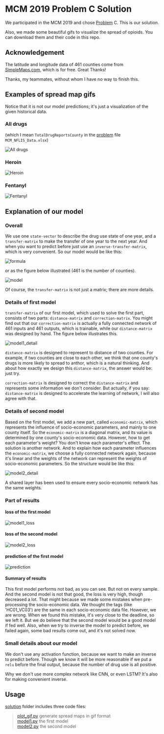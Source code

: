 # MCM 2019 Problem C Solution

We participated in the MCM 2019 and chose [Problem](https://www.comap.com/undergraduate/contests/mcm/contests/2019/problems/) C. This is our solution.

Also, we made some beautiful gifs to visualize the spread of opioids. You can download them and their code in this repo.

## Acknowledgement

The latitude and longitude data of 461 counties come from [SimpleMaps.com](https://simplemaps.com/data/us-cities), which is for free. Great Thanks!

Thanks, my teammates, without whom I have no way to finish this.

## Examples of spread map gifs

Notice that it is not our model predictions; it's just a visualization of the given historical data.

### All drugs

(which I mean `TotalDrugReportsCounty` in the [problem](https://www.comap.com/undergraduate/contests/mcm/contests/2019/problems/) file `MCM_NFLIS_Data.xlsx`)

![All drugs](https://github.com/LoveThinkinghard/MCM-2019-Problem-C-drug-spread-maps/blob/master/solution/gifs/All%20Drugs%20map.gif)

### Heroin

![Heroin](https://github.com/LoveThinkinghard/MCM-2019-Problem-C-drug-spread-maps/blob/master/solution/gifs/Heroin%20map.gif)

### Fentanyl

![Fentanyl](https://github.com/LoveThinkinghard/MCM-2019-Problem-C-drug-spread-maps/blob/master/solution/gifs/Fentanyl%20map.gif)

## Explanation of our model

### Overall

We use one `state-vector` to describe the drug use state of one year, and a `transfer-matrix` to make the transfer of one year to the next year. And when you want to predict before just use an `inverse-transfer-matrix`, which is very convenient. So our model would be like this:

![formula](https://github.com/LoveThinkinghard/MCM-2019-Problem-C-drug-spread-maps/blob/master/pics/formula.png)

or as the figure below illustrated (461 is the number of counties).

![model](https://github.com/LoveThinkinghard/MCM-2019-Problem-C-drug-spread-maps/blob/master/pics/model.jpg)

Of course, the `transfer-matrix` is not just a matrix; there are more details.

### Details of first model

`transfer-matrix` of our first model, which used to solve the first part, consists of two parts: `distance-matrix` and `correction-matrix`. You might find out that our `correction-matrix` is actually a fully connected network of 461 inputs and 461 outputs, which is trainable, while our `distance-matrix` was designed by hand. The figure below illustrates this.

![model1_detail](https://github.com/LoveThinkinghard/MCM-2019-Problem-C-drug-spread-maps/blob/master/pics/model1_detial.jpg)

`distance-matrix` is designed to represent to distance of two counties. For example, if two counties are close to each other, we think that one county's drugs is more likely to spread to anthor, which is a natural thinking. And about how exactly we design this `distance-matrix`, the answer would be: just try.

`correction-matrix` is designed to correct the `distance-matrix` and represents some information we don't consider. But actually, if you say: `distance-matrix` is designed to accelerate the learning of network, I will also agree with that.

### Details of second model

Based on the first model, we add a new part, called `economic-matrix`, which represents the influence of socio-economic parameters, and mainly to one county itself. So the `economic-matrix` is a diagonal matrix, and its value is determined by one county's socio-economic data. However, how to get each parameter's weight? You don't know each parameter's effect. The solution is another network. And to explain how each parameter influences the `economic-matrix`, we choose a fully connected network again, because it's linear and the weights of the network can represent the weights of socio-economic parameters. So the structure would be like this:

![model2_detail](https://github.com/LoveThinkinghard/MCM-2019-Problem-C-drug-spread-maps/blob/master/pics/model2_detial.jpg)

A shared layer has been used to ensure every socio-economic network has the same weights.

### Part of results

#### loss of the first model

![model1_loss](https://github.com/LoveThinkinghard/MCM-2019-Problem-C-drug-spread-maps/blob/master/pics/model1_loss.png)

#### loss of the second model

![model2_loss](https://github.com/LoveThinkinghard/MCM-2019-Problem-C-drug-spread-maps/blob/master/pics/model2_loss.png)

#### prediction of the first model

![prediction](https://github.com/LoveThinkinghard/MCM-2019-Problem-C-drug-spread-maps/blob/master/pics/prediction.png)

#### Summary of results

This first model performs not bad, as you can see. But not on every sample. And the second model is not that good, the loss is very high, though decreased a lot. That might because we made some mistakes when pre-processing the socio-economic data. We thought the tags (like 'HC01_VC03') are the same in each socio-economic data file. However, we are wrong. When we found this mistake, it's very close to the deadline, so we left it. But we do believe that the second model would be a good model if fed well. Also, when we try to inverse the model to predict before, we failed again, some bad results come out, and it's not solved now.

### Small details about our model

We don't use any activation function, because we want to make an inverse to predict before. Though we know it will be more reasonable if we put a `relu` before the final output, because the number of drug use is all positive.

Why we don't use more complex network like CNN, or even LSTM? It's also for making convenient inverse.

## Usage

[solution](https://github.com/LoveThinkinghard/MCM-2019-Problem-C-Solution/tree/master/solution) folder includes three code files:

>[plot_gif.py](https://github.com/LoveThinkinghard/MCM-2019-Problem-C-Solution/blob/master/solution/plot_gif.py) generate spread maps in gif format  
[model1.py](https://github.com/LoveThinkinghard/MCM-2019-Problem-C-Solution/blob/master/solution/model1.py) the first model  
[model2.py](https://github.com/LoveThinkinghard/MCM-2019-Problem-C-Solution/blob/master/solution/model2.py) the second model  
